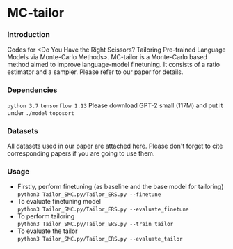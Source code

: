 # MC-tailor

### Introduction
Codes for <Do You Have the Right Scissors? Tailoring Pre-trained Language Models via Monte-Carlo Methods>. MC-tailor is a Monte-Carlo based method aimed to improve language-model finetuning. It consists of a ratio estimator and a sampler. Please refer to our paper for details.

### Dependencies
`python 3.7`
`tensorflow 1.13` Please download GPT-2 small (117M) and put it under `./model` 
`toposort`

### Datasets
All datasets used in our paper are attached here. Please don't forget to cite corresponding papers if you are going to use them.

### Usage
- Firstly, perform finetuning (as baseline and the base model for tailoring)\
  `python3 Tailor_SMC.py/Tailor_ERS.py --finetune`
- To evaluate finetuning model\
  `python3 Tailor_SMC.py/Tailor_ERS.py --evaluate_finetune`
- To perform tailoring\
  `python3 Tailor_SMC.py/Tailor_ERS.py --train_tailor`
- To evaluate the tailor\
  `python3 Tailor_SMC.py/Tailor_ERS.py --evaluate_tailor`
